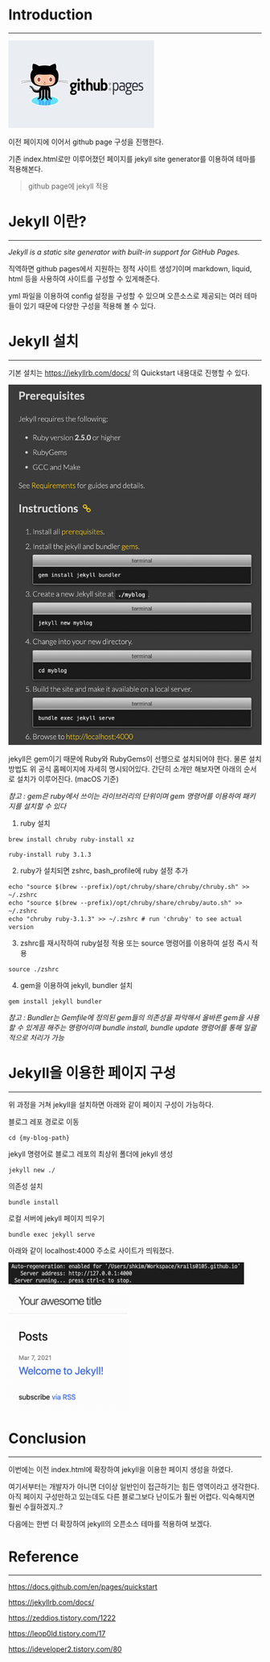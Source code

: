 # Introduction

---

![github pages](../../assets/images/23-02-04-github-page/images.jpeg)

이전 페이지에 이어서 github page 구성을 진행한다.

기존 index.html로만 이루어졌던 페이지를 jekyll site generator를 이용하여 테마를 적용해본다.
> github page에 jekyll 적용

# Jekyll 이란?

---

*Jekyll is a static site generator with built-in support for GitHub Pages.*

직역하면 github pages에서 지원하는 정적 사이트 생성기이며 markdown, liquid, html 등을 사용하여 사이트를 구성할 수 있게해준다. 

yml 파일을 이용하여 config 설정을 구성할 수 있으며 오픈소스로 제공되는 여러 테마들이 있기 때문에 다양한 구성을 적용해 볼 수 있다.

# Jekyll 설치

---

기본 설치는 https://jekyllrb.com/docs/ 의 Quickstart 내용대로 진행할 수 있다.

![](../../assets/images/23-02-04-github-page(2)/github1.png)

jekyll은 gem이기 때문에 Ruby와 RubyGems이 선행으로 설치되어야 한다. 물론 설치방법도 위 공식 홈페이지에 자세히 명시되어있다. 간단히 소개만 해보자면 아래의 순서로 설치가 이루어진다. (macOS 기준)

*참고 : gem은 ruby에서 쓰이는 라이브러리의 단위이며 gem 명령어를 이용하여 패키지를 설치할 수 있다*

1. ruby 설치
```
brew install chruby ruby-install xz
```
```
ruby-install ruby 3.1.3
```

2. ruby가 설치되면 zshrc, bash_profile에 ruby 설정 추가
```
echo "source $(brew --prefix)/opt/chruby/share/chruby/chruby.sh" >> ~/.zshrc
echo "source $(brew --prefix)/opt/chruby/share/chruby/auto.sh" >> ~/.zshrc
echo "chruby ruby-3.1.3" >> ~/.zshrc # run 'chruby' to see actual version
```

3. zshrc를 재시작하여 ruby설정 적용 또는 source 명령어를 이용하여 설정 즉시 적용
```
source ./zshrc
```
4. gem을 이용하여 jekyll, bundler 설치 
```
gem install jekyll bundler
```

*참고 : Bundler는 Gemfile에 정의된 gem들의 의존성을 파악해서 올바른 gem을 사용할 수 있게끔 해주는 명령어이며 bundle install, bundle update 명령어를 통해 일괄적으로 처리가 가능*

# Jekyll을 이용한 페이지 구성

---

위 과정을 거쳐 jekyll을 설치하면 아래와 같이 페이지 구성이 가능하다.


블로그 레포 경로로 이동
```
cd {my-blog-path}
```
jekyll 명령어로 블로그 레포의 최상위 폴더에 jekyll 생성
```
jekyll new ./
```
의존성 설치
```
bundle install
```
로컬 서버에 jekyll 페이지 띄우기
```
bundle exec jekyll serve
```
아래와 같이 localhost:4000 주소로 사이트가 띄워졌다.

![](../../assets/images/23-02-04-github-page(2)/github3.png)


![](../../assets/images/23-02-04-github-page(2)/github4.png)

# Conclusion

---

이번에는 이전 index.html에 확장하여 jekyll을 이용한 페이지 생성을 하였다. 

여기서부터는 개발자가 아니면 더이상 일반인이 접근하기는 힘든 영역이라고 생각한다. 아직 페이지 구성만하고 있는데도 다른 블로그보다 난이도가 훨씬 어렵다. 익숙해지면 훨씬 수월하겠지..?

다음에는 한번 더 확장하여 jekyll의 오픈소스 테마를 적용하여 보겠다.

# Reference

---

https://docs.github.com/en/pages/quickstart

https://jekyllrb.com/docs/

https://zeddios.tistory.com/1222

https://leop0ld.tistory.com/17

https://ideveloper2.tistory.com/80



